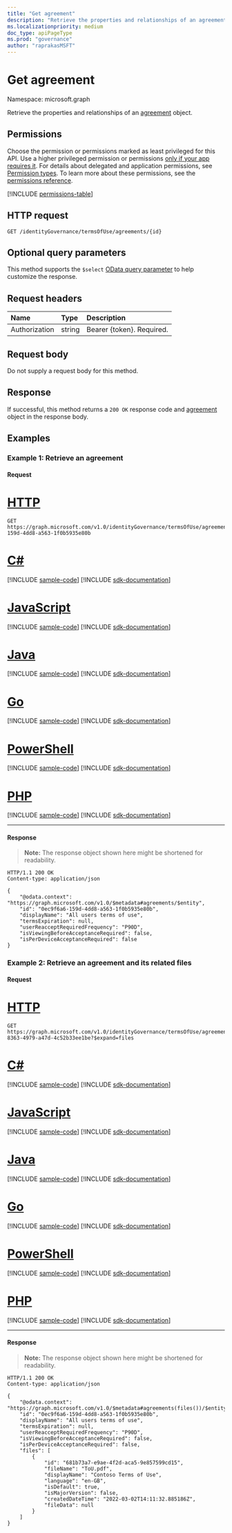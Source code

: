 ```yaml
---
title: "Get agreement"
description: "Retrieve the properties and relationships of an agreement object."
ms.localizationpriority: medium
doc_type: apiPageType
ms.prod: "governance"
author: "raprakasMSFT"
---
```


# Get agreement

Namespace: microsoft.graph

Retrieve the properties and relationships of an [agreement](../resources/agreement.md) object.
## Permissions
Choose the permission or permissions marked as least privileged for this API. Use a higher privileged permission or permissions [only if your app requires it](/graph/permissions-overview#best-practices-for-using-microsoft-graph-permissions). For details about delegated and application permissions, see [Permission types](/graph/permissions-overview#permission-types). To learn more about these permissions, see the [permissions reference](/graph/permissions-reference).

<!-- { "blockType": "permissions", "name": "agreement_get" } -->
[!INCLUDE [permissions-table](../includes/permissions/agreement-get-permissions.md)]

## HTTP request
<!-- { "blockType": "ignored" } -->
```http
GET /identityGovernance/termsOfUse/agreements/{id}
```

## Optional query parameters
This method supports the `$select` [OData query parameter](/graph/query-parameters) to help customize the response.

## Request headers
| Name         | Type        | Description |
|:-------------|:------------|:------------|
| Authorization | string | Bearer \{token\}. Required. |

## Request body
Do not supply a request body for this method.
## Response
If successful, this method returns a `200 OK` response code and [agreement](../resources/agreement.md) object in the response body.
## Examples

### Example 1: Retrieve an agreement

#### Request

# [HTTP](#tab/http)
<!-- {
  "blockType": "request",
  "name": "get_agreement"
}-->
```
GET https://graph.microsoft.com/v1.0/identityGovernance/termsOfUse/agreements/0ec9f6a6-159d-4dd8-a563-1f0b5935e80b
```

# [C#](#tab/csharp)
[!INCLUDE [sample-code](../includes/snippets/csharp/get-agreement-csharp-snippets.md)]
[!INCLUDE [sdk-documentation](../includes/snippets/snippets-sdk-documentation-link.md)]

# [JavaScript](#tab/javascript)
[!INCLUDE [sample-code](../includes/snippets/javascript/get-agreement-javascript-snippets.md)]
[!INCLUDE [sdk-documentation](../includes/snippets/snippets-sdk-documentation-link.md)]

# [Java](#tab/java)
[!INCLUDE [sample-code](../includes/snippets/java/get-agreement-java-snippets.md)]
[!INCLUDE [sdk-documentation](../includes/snippets/snippets-sdk-documentation-link.md)]

# [Go](#tab/go)
[!INCLUDE [sample-code](../includes/snippets/go/get-agreement-go-snippets.md)]
[!INCLUDE [sdk-documentation](../includes/snippets/snippets-sdk-documentation-link.md)]

# [PowerShell](#tab/powershell)
[!INCLUDE [sample-code](../includes/snippets/powershell/get-agreement-powershell-snippets.md)]
[!INCLUDE [sdk-documentation](../includes/snippets/snippets-sdk-documentation-link.md)]

# [PHP](#tab/php)
[!INCLUDE [sample-code](../includes/snippets/php/get-agreement-php-snippets.md)]
[!INCLUDE [sdk-documentation](../includes/snippets/snippets-sdk-documentation-link.md)]

---

#### Response
>**Note:** The response object shown here might be shortened for readability.
<!-- {
  "blockType": "response",
  "truncated": true,
  "@odata.type": "microsoft.graph.agreement"
} -->
```http
HTTP/1.1 200 OK
Content-type: application/json

{
    "@odata.context": "https://graph.microsoft.com/v1.0/$metadata#agreements/$entity",
    "id": "0ec9f6a6-159d-4dd8-a563-1f0b5935e80b",
    "displayName": "All users terms of use",
    "termsExpiration": null,
    "userReacceptRequiredFrequency": "P90D",
    "isViewingBeforeAcceptanceRequired": false,
    "isPerDeviceAcceptanceRequired": false
}
```


### Example 2: Retrieve an agreement and its related files

#### Request

# [HTTP](#tab/http)
<!-- {
  "blockType": "request",
  "name": "get_agreement_files"
}-->
```
GET https://graph.microsoft.com/v1.0/identityGovernance/termsOfUse/agreements/093b947f-8363-4979-a47d-4c52b33ee1be?$expand=files
```

# [C#](#tab/csharp)
[!INCLUDE [sample-code](../includes/snippets/csharp/get-agreement-files-csharp-snippets.md)]
[!INCLUDE [sdk-documentation](../includes/snippets/snippets-sdk-documentation-link.md)]

# [JavaScript](#tab/javascript)
[!INCLUDE [sample-code](../includes/snippets/javascript/get-agreement-files-javascript-snippets.md)]
[!INCLUDE [sdk-documentation](../includes/snippets/snippets-sdk-documentation-link.md)]

# [Java](#tab/java)
[!INCLUDE [sample-code](../includes/snippets/java/get-agreement-files-java-snippets.md)]
[!INCLUDE [sdk-documentation](../includes/snippets/snippets-sdk-documentation-link.md)]

# [Go](#tab/go)
[!INCLUDE [sample-code](../includes/snippets/go/get-agreement-files-go-snippets.md)]
[!INCLUDE [sdk-documentation](../includes/snippets/snippets-sdk-documentation-link.md)]

# [PowerShell](#tab/powershell)
[!INCLUDE [sample-code](../includes/snippets/powershell/get-agreement-files-powershell-snippets.md)]
[!INCLUDE [sdk-documentation](../includes/snippets/snippets-sdk-documentation-link.md)]

# [PHP](#tab/php)
[!INCLUDE [sample-code](../includes/snippets/php/get-agreement-files-php-snippets.md)]
[!INCLUDE [sdk-documentation](../includes/snippets/snippets-sdk-documentation-link.md)]

---

#### Response
>**Note:** The response object shown here might be shortened for readability.
<!-- {
  "blockType": "response",
  "truncated": true,
  "@odata.type": "microsoft.graph.agreement"
} -->
```http
HTTP/1.1 200 OK
Content-type: application/json

{
    "@odata.context": "https://graph.microsoft.com/v1.0/$metadata#agreements(files())/$entity",
    "id": "0ec9f6a6-159d-4dd8-a563-1f0b5935e80b",
    "displayName": "All users terms of use",
    "termsExpiration": null,
    "userReacceptRequiredFrequency": "P90D",
    "isViewingBeforeAcceptanceRequired": false,
    "isPerDeviceAcceptanceRequired": false,
    "files": [
        {
            "id": "681b73a7-e9ae-4f2d-aca5-9e857599cd15",
            "fileName": "ToU.pdf",
            "displayName": "Contoso Terms of Use",
            "language": "en-GB",
            "isDefault": true,
            "isMajorVersion": false,
            "createdDateTime": "2022-03-02T14:11:32.885186Z",
            "fileData": null
        }
    ]
}
```

<!-- uuid: 8fcb5dbc-d5aa-4681-8e31-b001d5168d79
2015-10-25 14:57:30 UTC -->
<!--
{
  "type": "#page.annotation",
  "description": "Get agreement",
  "keywords": "",
  "section": "documentation",
  "tocPath": "",
  "suppressions": [
  ]
}
-->
